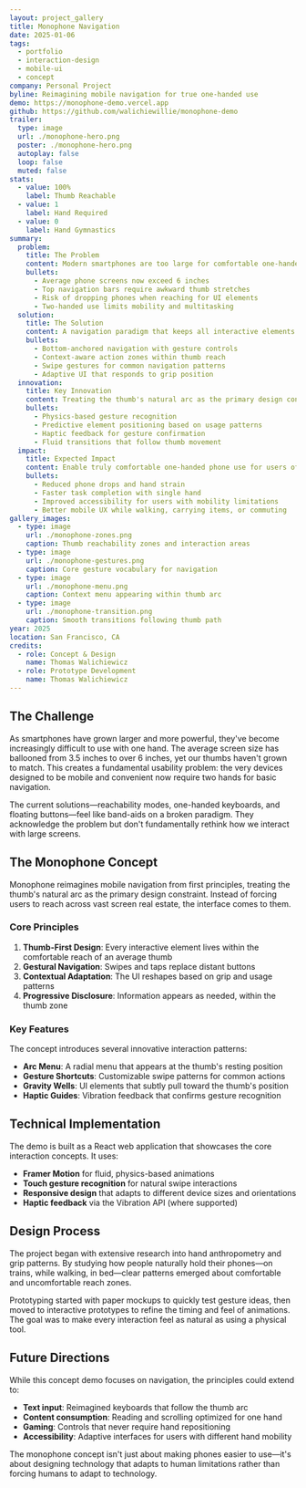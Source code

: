 ```yaml
---
layout: project_gallery
title: Monophone Navigation
date: 2025-01-06
tags:
  - portfolio
  - interaction-design
  - mobile-ui
  - concept
company: Personal Project
byline: Reimagining mobile navigation for true one-handed use
demo: https://monophone-demo.vercel.app
github: https://github.com/walichiewillie/monophone-demo
trailer:
  type: image
  url: ./monophone-hero.png
  poster: ./monophone-hero.png
  autoplay: false
  loop: false
  muted: false
stats:
  - value: 100%
    label: Thumb Reachable
  - value: 1
    label: Hand Required
  - value: 0
    label: Hand Gymnastics
summary:
  problem:
    title: The Problem
    content: Modern smartphones are too large for comfortable one-handed use, forcing users to constantly readjust their grip or use both hands.
    bullets:
      - Average phone screens now exceed 6 inches
      - Top navigation bars require awkward thumb stretches
      - Risk of dropping phones when reaching for UI elements
      - Two-handed use limits mobility and multitasking
  solution:
    title: The Solution
    content: A navigation paradigm that keeps all interactive elements within the natural thumb arc, using gestures and contextual menus.
    bullets:
      - Bottom-anchored navigation with gesture controls
      - Context-aware action zones within thumb reach
      - Swipe gestures for common navigation patterns
      - Adaptive UI that responds to grip position
  innovation:
    title: Key Innovation
    content: Treating the thumb's natural arc as the primary design constraint, not the screen dimensions.
    bullets:
      - Physics-based gesture recognition
      - Predictive element positioning based on usage patterns
      - Haptic feedback for gesture confirmation
      - Fluid transitions that follow thumb movement
  impact:
    title: Expected Impact
    content: Enable truly comfortable one-handed phone use for users of all hand sizes.
    bullets:
      - Reduced phone drops and hand strain
      - Faster task completion with single hand
      - Improved accessibility for users with mobility limitations
      - Better mobile UX while walking, carrying items, or commuting
gallery_images:
  - type: image
    url: ./monophone-zones.png
    caption: Thumb reachability zones and interaction areas
  - type: image
    url: ./monophone-gestures.png
    caption: Core gesture vocabulary for navigation
  - type: image
    url: ./monophone-menu.png
    caption: Context menu appearing within thumb arc
  - type: image
    url: ./monophone-transition.png
    caption: Smooth transitions following thumb path
year: 2025
location: San Francisco, CA
credits:
  - role: Concept & Design
    name: Thomas Walichiewicz
  - role: Prototype Development
    name: Thomas Walichiewicz
---
```


## The Challenge

As smartphones have grown larger and more powerful, they've become increasingly difficult to use with one hand. The average screen size has ballooned from 3.5 inches to over 6 inches, yet our thumbs haven't grown to match. This creates a fundamental usability problem: the very devices designed to be mobile and convenient now require two hands for basic navigation.

The current solutions—reachability modes, one-handed keyboards, and floating buttons—feel like band-aids on a broken paradigm. They acknowledge the problem but don't fundamentally rethink how we interact with large screens.

## The Monophone Concept

Monophone reimagines mobile navigation from first principles, treating the thumb's natural arc as the primary design constraint. Instead of forcing users to reach across vast screen real estate, the interface comes to them.

### Core Principles

1. **Thumb-First Design**: Every interactive element lives within the comfortable reach of an average thumb
2. **Gestural Navigation**: Swipes and taps replace distant buttons
3. **Contextual Adaptation**: The UI reshapes based on grip and usage patterns
4. **Progressive Disclosure**: Information appears as needed, within the thumb zone

### Key Features

The concept introduces several innovative interaction patterns:

- **Arc Menu**: A radial menu that appears at the thumb's resting position
- **Gesture Shortcuts**: Customizable swipe patterns for common actions
- **Gravity Wells**: UI elements that subtly pull toward the thumb's position
- **Haptic Guides**: Vibration feedback that confirms gesture recognition

## Technical Implementation

The demo is built as a React web application that showcases the core interaction concepts. It uses:

- **Framer Motion** for fluid, physics-based animations
- **Touch gesture recognition** for natural swipe interactions
- **Responsive design** that adapts to different device sizes and orientations
- **Haptic feedback** via the Vibration API (where supported)

## Design Process

The project began with extensive research into hand anthropometry and grip patterns. By studying how people naturally hold their phones—on trains, while walking, in bed—clear patterns emerged about comfortable and uncomfortable reach zones.

Prototyping started with paper mockups to quickly test gesture ideas, then moved to interactive prototypes to refine the timing and feel of animations. The goal was to make every interaction feel as natural as using a physical tool.

## Future Directions

While this concept demo focuses on navigation, the principles could extend to:

- **Text input**: Reimagined keyboards that follow the thumb arc
- **Content consumption**: Reading and scrolling optimized for one hand
- **Gaming**: Controls that never require hand repositioning
- **Accessibility**: Adaptive interfaces for users with different hand mobility

The monophone concept isn't just about making phones easier to use—it's about designing technology that adapts to human limitations rather than forcing humans to adapt to technology.
